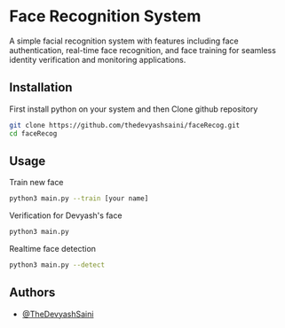 
# Face Recognition System

A simple facial recognition system with features including face authentication, real-time face recognition, and face training for seamless identity verification and monitoring applications.

## Installation

First install python on your system and then Clone github repository

```bash
git clone https://github.com/thedevyashsaini/faceRecog.git
cd faceRecog
```
    
## Usage

Train new face
```bash
python3 main.py --train [your name]
```

Verification for Devyash's face
```bash
python3 main.py
```

Realtime face detection
```bash
python3 main.py --detect
```


## Authors

- [@TheDevyashSaini](https://www.github.com/thedevyashsaini)
